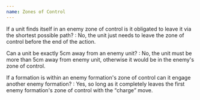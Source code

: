 ```yaml
---
name: Zones of Control
---
```

If a unit finds itself in an enemy zone of control is it obligated to leave it via the shortest possible path?
: No, the unit just needs to leave the zone of control before the end of the action.

Can a unit be exactly 5cm away from an enemy unit?
: No, the unit must be more than 5cm away from enemy unit, otherwise it would be in the enemy's zone of control.

If a formation is within an enemy formation's zone of control can it engage another enemy formation?
: Yes, so long as it completely leaves the first enemy formation's zone of control with the <q>charge</q> move.